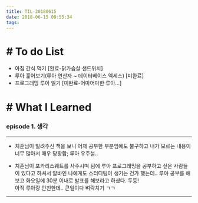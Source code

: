 ```yaml
---
title: TIL-20180615
date: 2018-06-15 09:55:34
tags: 
---
```


# # To do List

- 아침 간식 먹기 [완료-닭가슴살 샌드위치]
- 루아 훑어보기(루아 연산자 ~ 데이터베이스 엑세스) [미완료]
- 프로그래밍 루아 읽기 [미완료-어마어마한 루아...]


# # What I Learned

### episode 1. 생각

---

- 치훈님이 빌려주신 책을 보니 어제 공부한 부분임에도 불구하고 내가 모르는 내용이 너무 많아서 매우 당황함; 루아 우주설..

- 치훈님이 포카리스웨트를 사주시며 팀에 루아 프로그래밍을 공부하고 싶은 사람들이 있다고 하셔서 알바인 나에게도 스터디팀이 생기는 건가 했는데.. 루아 공부를 해보고 화요일에 30분 이내로 발표를 해보라고 하셨다. 두둥!  
아직 루아랑 안친한데.. 큰일이다 벼락치기 ㄱㄱ

---